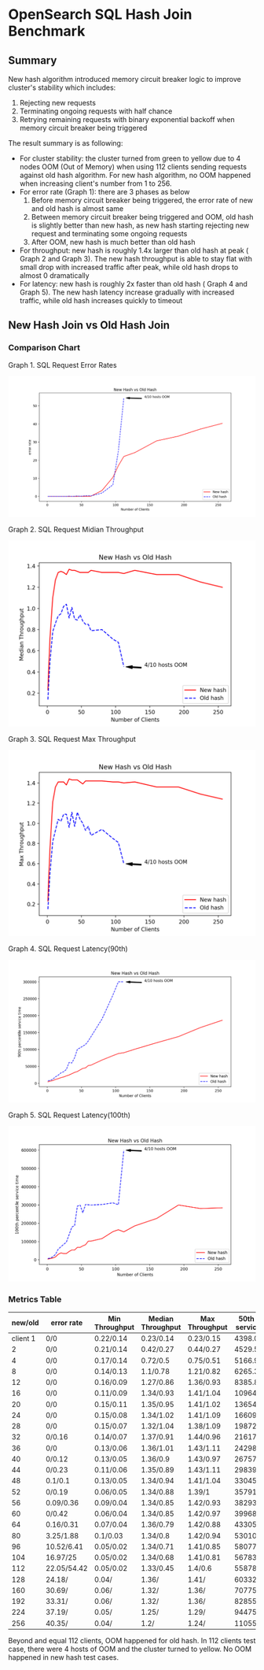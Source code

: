 # OpenSearch SQL Hash Join Benchmark

## Summary

New hash algorithm introduced memory circuit breaker logic to improve cluster's stability which includes:

1) Rejecting new requests
2) Terminating ongoing requests with half chance
3) Retrying remaining requests with binary exponential backoff when memory circuit breaker being triggered

The result summary is as following:

* For cluster stability: the cluster turned from green to yellow due to 4 nodes OOM (Out of Memory) when using 112 clients sending requests against old hash algorithm. For new hash algorithm, no OOM happened when increasing client's number from 1 to 256.
* For error rate (Graph 1): there are 3 phases as below
    1) Before memory circuit breaker being triggered, the error rate of new and old hash is almost same
    2) Between memory circuit breaker being triggered and OOM, old hash is slightly better than new hash, as new hash starting rejecting new request and terminating some ongoing requests
    3) After OOM, new hash is much better than old hash
* For throughput: new hash is roughly 1.4x larger than old hash at peak ( Graph 2 and Graph 3). The new hash throughput is able to stay flat with small drop with increased traffic after peak, while old hash drops to almost 0 dramatically
* For latency: new hash is roughly 2x faster than old hash ( Graph 4 and Graph 5). The new hash latency increase gradually with increased traffic, while old hash increases quickly to timeout

## New Hash Join vs Old Hash Join

### Comparison Chart

Graph 1. SQL Request Error Rates

![](img/hash-join-benchmark/newoldhasherr.png)

Graph 2. SQL Request Midian Throughput

![](img/hash-join-benchmark/newoldhashmedt.png)

Graph 3. SQL Request Max Throughput

![](img/hash-join-benchmark/newoldhashmaxt.png)

Graph 4. SQL Request Latency(90th)

![](img/hash-join-benchmark/newoldhashlat90.png)

Graph 5. SQL Request Latency(100th)

![](img/hash-join-benchmark/newoldhashlat100.png)

### Metrics Table

|new/old	|error rate	|Min Throughput	|Median Throughput	|Max Throughput	|50th percentile service time(ms)	|90th percentile service time(ms)	|100th percentile service time(ms)	|
|---	|---	|---	|---	|---	|---	|---	|---	|
|client 1	|0/0	|0.22/0.14	|0.23/0.14	|0.23/0.15	|4398.03/6793.26	|4519.72/7157.93	|4556.68/7319.67	|
|2	|0/0	|0.21/0.14	|0.42/0.27	|0.44/0.27	|4529.56/7268.88	|4859.31/7642.02	|5043.91/7747.27	|
|4	|0/0	|0.17/0.14	|0.72/0.5	|0.75/0.51	|5166.9/7748.35	|6271.85/8514.29	|6508.67/8883.52	|
|8	|0/0	|0.14/0.13	|1.1/0.78	|1.21/0.82	|6265.32/9267.44	|7893.14/11703	|9955.2/16547.8	|
|12	|0/0	|0.16/0.09	|1.27/0.86	|1.36/0.93	|8385.8/11542.2	|11310.6/19027	|15701.7/29448.6	|
|16	|0/0	|0.11/0.09	|1.34/0.93	|1.41/1.04	|10964/13579.7	|13591.7/23738.8	|29999.9/57866.3	|
|20	|0/0	|0.15/0.11	|1.35/0.95	|1.41/1.02	|13654.8/15460.2	|16589.2/30604.2	|37880.5/71374.4	|
|24	|0/0	|0.15/0.08	|1.34/1.02	|1.41/1.09	|16609.7/17939.8	|18661.8/34166.7	|34176.2/84520.8	|
|28	|0/0	|0.15/0.07	|1.32/1.04	|1.38/1.09	|19872.9/22568.2	|21834.8/40839.4	|34354.7/96654.6	|
|32	|0/0.16	|0.14/0.07	|1.37/0.91	|1.44/0.96	|21617.1/27872.8	|24492.8/61663.8	|45525.2/137660	|
|36	|0/0	|0.13/0.06	|1.36/1.01	|1.43/1.11	|24298.6/28685	|28287.7/60041.9	|53979.8/179186	|
|40	|0/0.12	|0.13/0.05	|1.36/0.9	|1.43/0.97	|26757.6/37112.8	|32095.2/75590	|53645.1/187090	|
|44	|0/0.23	|0.11/0.06	|1.35/0.89	|1.43/1.11	|29839/34705.2	|34624.5/100260	|68112.8/293268	|
|48	|0.1/0.1	|0.13/0.05	|1.34/0.94	|1.41/1.04	|33045.6/41554.3	|39435/104887	|67977.1/300102	|
|52	|0/0.19	|0.06/0.05	|1.34/0.88	|1.39/1	|35791.6/51592.9	|43932.3/109775	|76325.6/257596	|
|56	|0.09/0.36	|0.09/0.04	|1.34/0.85	|1.42/0.93	|38293.1/55292.1	|45416.2/114583	|82477/302718	|
|60	|0/0.42	|0.06/0.04	|1.34/0.85	|1.42/0.97	|39968.6/52092.1	|52305.4/125024	|102205/301147	|
|64	|0.16/0.31	|0.07/0.04	|1.36/0.79	|1.42/0.88	|43305.7/69363.5	|53506.4/137777	|102473/300098	|
|80	|3.25/1.88	|0.1/0.03	|1.34/0.8	|1.42/0.94	|53010.9/76741.6	|68640.2/189654	|116249/302413	|
|96	|10.52/6.41	|0.05/0.02	|1.34/0.71	|1.41/0.85	|58077/100977	|81759.3/261025	|154210/311654	|
|104	|16.97/25	|0.05/0.02	|1.34/0.68	|1.41/0.81	|56783.5/134293	|87941.9/300097	|164701/301858	|
|112	|22.05/54.42	|0.05/0.02	|1.33/0.45	|1.4/0.6	|55878.9/300011	|90370.2/300101	|153104/600105	|
|128	|24.18/	|0.04/	|1.36/	|1.41/	|60332.6/	|100740/	|185666/	|
|160	|30.69/	|0.06/	|1.32/	|1.36/	|70775.7/	|119802/	|226247/	|
|192	|33.31/	|0.06/	|1.32/	|1.36/	|82855.3/	|138061/	|300099/	|
|224	|37.19/	|0.05/	|1.25/	|1.29/	|94475.5/	|164847/	|280743/	|
|256	|40.35/	|0.04/	|1.2/	|1.24/	|110558/	|186512/	|284701/	|

Beyond and equal 112 clients, OOM happened for old hash. In 112 clients test case, there were 4 hosts of OOM and the cluster turned to yellow.
No OOM happened in new hash test cases.
